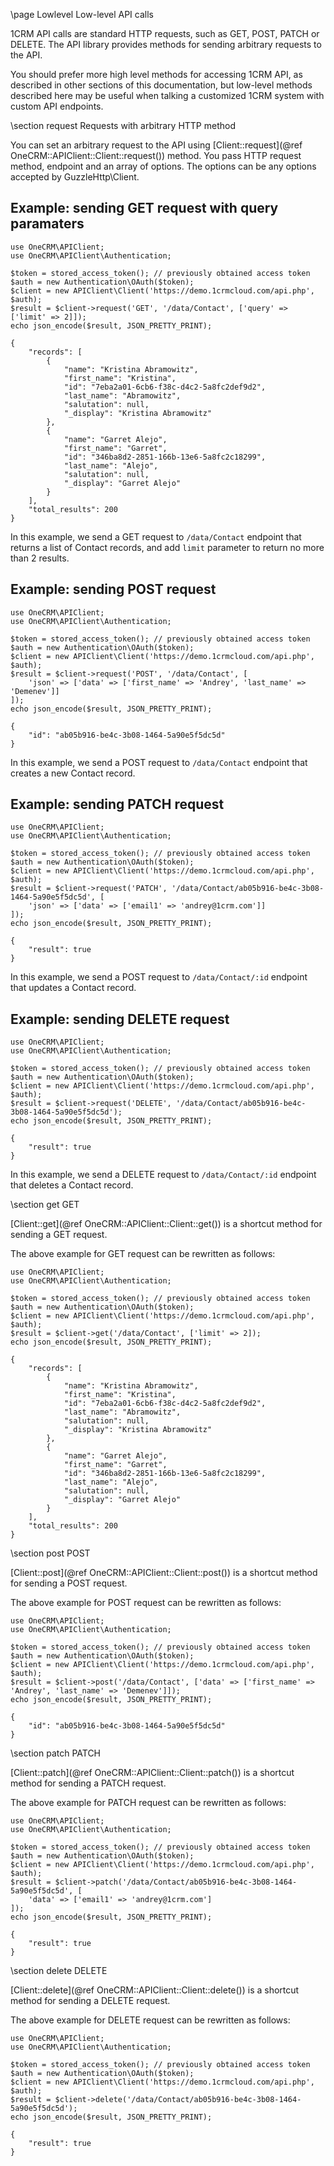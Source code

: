 \page Lowlevel Low-level API calls

1CRM API calls are standard HTTP requests, such as GET, POST, PATCH or DELETE.
The API library provides methods for sending arbitrary requests to the API.

You should prefer more high level methods for accessing 1CRM API, as described
in other sections of this documentation, but low-level methods described here
may be useful when talking a customized 1CRM system with custom API endpoints.

\section request Requests with arbitrary HTTP method

You can set an arbitrary request to the API using 
[Client::request](@ref OneCRM::APIClient::Client::request()) method.
You pass HTTP request method, endpoint and an array of options. The options
can be any options accepted by GuzzleHttp\Client.

## Example: sending GET request with query paramaters

~~~~~~~~~~~~~{.php}
use OneCRM\APIClient;
use OneCRM\APIClient\Authentication;

$token = stored_access_token(); // previously obtained access token
$auth = new Authentication\OAuth($token);
$client = new APIClient\Client('https://demo.1crmcloud.com/api.php', $auth);
$result = $client->request('GET', '/data/Contact', ['query' => ['limit' => 2]]);
echo json_encode($result, JSON_PRETTY_PRINT);
~~~~~~~~~~~~~

```
{
    "records": [
        {
            "name": "Kristina Abramowitz",
            "first_name": "Kristina",
            "id": "7eba2a01-6cb6-f38c-d4c2-5a8fc2def9d2",
            "last_name": "Abramowitz",
            "salutation": null,
            "_display": "Kristina Abramowitz"
        },
        {
            "name": "Garret Alejo",
            "first_name": "Garret",
            "id": "346ba8d2-2851-166b-13e6-5a8fc2c18299",
            "last_name": "Alejo",
            "salutation": null,
            "_display": "Garret Alejo"
        }
    ],
    "total_results": 200
}
```

In this example, we send a GET request to `/data/Contact` endpoint that returns
a list of Contact records, and add `limit` parameter to return no more than 2
results.

## Example: sending POST request

~~~~~~~~~~~~~{.php}
use OneCRM\APIClient;
use OneCRM\APIClient\Authentication;

$token = stored_access_token(); // previously obtained access token
$auth = new Authentication\OAuth($token);
$client = new APIClient\Client('https://demo.1crmcloud.com/api.php', $auth);
$result = $client->request('POST', '/data/Contact', [
    'json' => ['data' => ['first_name' => 'Andrey', 'last_name' => 'Demenev']]
]);
echo json_encode($result, JSON_PRETTY_PRINT);
~~~~~~~~~~~~~

```
{
    "id": "ab05b916-be4c-3b08-1464-5a90e5f5dc5d"
}
```

In this example, we send a POST request to `/data/Contact` endpoint that creates
a new Contact record.

## Example: sending PATCH request

~~~~~~~~~~~~~{.php}
use OneCRM\APIClient;
use OneCRM\APIClient\Authentication;

$token = stored_access_token(); // previously obtained access token
$auth = new Authentication\OAuth($token);
$client = new APIClient\Client('https://demo.1crmcloud.com/api.php', $auth);
$result = $client->request('PATCH', '/data/Contact/ab05b916-be4c-3b08-1464-5a90e5f5dc5d', [
    'json' => ['data' => ['email1' => 'andrey@1crm.com']]
]);
echo json_encode($result, JSON_PRETTY_PRINT);
~~~~~~~~~~~~~

```
{
    "result": true
}
```

In this example, we send a POST request to `/data/Contact/:id` endpoint that updates
a Contact record.

## Example: sending DELETE request

~~~~~~~~~~~~~{.php}
use OneCRM\APIClient;
use OneCRM\APIClient\Authentication;

$token = stored_access_token(); // previously obtained access token
$auth = new Authentication\OAuth($token);
$client = new APIClient\Client('https://demo.1crmcloud.com/api.php', $auth);
$result = $client->request('DELETE', '/data/Contact/ab05b916-be4c-3b08-1464-5a90e5f5dc5d');
echo json_encode($result, JSON_PRETTY_PRINT);
~~~~~~~~~~~~~

```
{
    "result": true
}
```

In this example, we send a DELETE request to `/data/Contact/:id` endpoint that deletes
a Contact record.

\section get GET

[Client::get](@ref OneCRM::APIClient::Client::get()) is a shortcut method for sending a GET
request.

The above example for GET request can be rewritten as follows:

~~~~~~~~~~~~~{.php}
use OneCRM\APIClient;
use OneCRM\APIClient\Authentication;

$token = stored_access_token(); // previously obtained access token
$auth = new Authentication\OAuth($token);
$client = new APIClient\Client('https://demo.1crmcloud.com/api.php', $auth);
$result = $client->get('/data/Contact', ['limit' => 2]);
echo json_encode($result, JSON_PRETTY_PRINT);
~~~~~~~~~~~~~

```
{
    "records": [
        {
            "name": "Kristina Abramowitz",
            "first_name": "Kristina",
            "id": "7eba2a01-6cb6-f38c-d4c2-5a8fc2def9d2",
            "last_name": "Abramowitz",
            "salutation": null,
            "_display": "Kristina Abramowitz"
        },
        {
            "name": "Garret Alejo",
            "first_name": "Garret",
            "id": "346ba8d2-2851-166b-13e6-5a8fc2c18299",
            "last_name": "Alejo",
            "salutation": null,
            "_display": "Garret Alejo"
        }
    ],
    "total_results": 200
}
```

\section post POST

[Client::post](@ref OneCRM::APIClient::Client::post()) is a shortcut method for sending a POST
request.

The above example for POST request can be rewritten as follows:

~~~~~~~~~~~~~{.php}
use OneCRM\APIClient;
use OneCRM\APIClient\Authentication;

$token = stored_access_token(); // previously obtained access token
$auth = new Authentication\OAuth($token);
$client = new APIClient\Client('https://demo.1crmcloud.com/api.php', $auth);
$result = $client->post('/data/Contact', ['data' => ['first_name' => 'Andrey', 'last_name' => 'Demenev']]);
echo json_encode($result, JSON_PRETTY_PRINT);
~~~~~~~~~~~~~

```
{
    "id": "ab05b916-be4c-3b08-1464-5a90e5f5dc5d"
}
```

\section patch PATCH

[Client::patch](@ref OneCRM::APIClient::Client::patch()) is a shortcut method for sending a PATCH
request.

The above example for PATCH request can be rewritten as follows:

~~~~~~~~~~~~~{.php}
use OneCRM\APIClient;
use OneCRM\APIClient\Authentication;

$token = stored_access_token(); // previously obtained access token
$auth = new Authentication\OAuth($token);
$client = new APIClient\Client('https://demo.1crmcloud.com/api.php', $auth);
$result = $client->patch('/data/Contact/ab05b916-be4c-3b08-1464-5a90e5f5dc5d', [
    'data' => ['email1' => 'andrey@1crm.com']
]);
echo json_encode($result, JSON_PRETTY_PRINT);
~~~~~~~~~~~~~

```
{
    "result": true
}
```

\section delete DELETE

[Client::delete](@ref OneCRM::APIClient::Client::delete()) is a shortcut method for sending a DELETE
request.

The above example for DELETE request can be rewritten as follows:

~~~~~~~~~~~~~{.php}
use OneCRM\APIClient;
use OneCRM\APIClient\Authentication;

$token = stored_access_token(); // previously obtained access token
$auth = new Authentication\OAuth($token);
$client = new APIClient\Client('https://demo.1crmcloud.com/api.php', $auth);
$result = $client->delete('/data/Contact/ab05b916-be4c-3b08-1464-5a90e5f5dc5d');
echo json_encode($result, JSON_PRETTY_PRINT);
~~~~~~~~~~~~~

```
{
    "result": true
}
```

